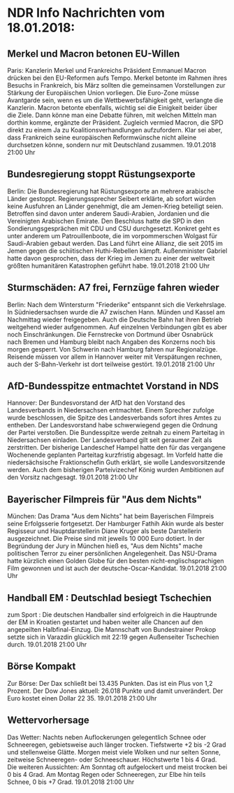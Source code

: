 # NDR Info Nachrichten vom 18.01.2018:


## Merkel und Macron betonen EU-Willen
Paris: Kanzlerin Merkel und Frankreichs Präsident Emmanuel Macron drücken bei den EU-Reformen aufs Tempo. Merkel betonte im Rahmen ihres Besuchs in Frankreich, bis März sollten die gemeinsamen Vorstellungen zur Stärkung der Europäischen Union vorliegen. Die Euro-Zone müsse Avantgarde sein, wenn es um die Wettbewerbsfähigkeit geht, verlangte die Kanzlerin. Macron betonte ebenfalls, wichtig sei die Einigkeit beider über die Ziele. Dann könne man eine Debatte führen, mit welchen Mitteln man dorthin komme, ergänzte der Präsident. Zugleich vermied Macron, die SPD direkt zu einem Ja zu Koalitionsverhandlungen aufzufordern. Klar sei aber, dass Frankreich seine europäischen Reformwünsche nicht alleine durchsetzen könne, sondern nur mit Deutschland zusammen. 19.01.2018 21:00 Uhr 

## Bundesregierung stoppt Rüstungsexporte
Berlin: Die Bundesregierung hat Rüstungsexporte an mehrere arabische Länder gestoppt. Regierungssprecher Seibert erklärte, ab sofort würden keine Ausfuhren an Länder genehmigt, die am Jemen-Krieg beteiligt seien. Betroffen sind davon unter anderem Saudi-Arabien, Jordanien und die Vereinigten Arabischen Emirate. Den Beschluss hatte die SPD in den Sondierungsgesprächen mit CDU und CSU durchgesetzt. Konkret geht es unter anderem um Patrouillenboote, die im vorpommerschen Wolgast für Saudi-Arabien gebaut werden. Das Land führt eine Allianz, die seit 2015 im Jemen gegen die schiitischen Huthi-Rebellen kämpft. Außenminister Gabriel hatte davon gesprochen, dass der Krieg im Jemen zu einer der weltweit größten humanitären Katastrophen geführt habe. 19.01.2018 21:00 Uhr 

## Sturmschäden: A7 frei, Fernzüge fahren wieder
Berlin: Nach dem Wintersturm "Friederike" entspannt sich die Verkehrslage. In Südniedersachsen wurde die A7 zwischen Hann. Münden und Kassel am Nachmittag wieder freigegeben. Auch die Deutsche Bahn hat ihren Betrieb weitgehend wieder aufgenommen. Auf einzelnen Verbindungen gibt es aber noch Einschränkungen. Die Fernstrecke von Dortmund über Osnabrück nach Bremen und Hamburg bleibt nach Angaben des Konzerns noch bis morgen gesperrt. Von Schwerin nach Hamburg fahren nur Regionalzüge. Reisende müssen vor allem in Hannover weiter mit Verspätungen rechnen, auch der S-Bahn-Verkehr ist dort teilweise gestört. 19.01.2018 21:00 Uhr 

## AfD-Bundesspitze entmachtet Vorstand in NDS
Hannover: Der Bundesvorstand der AfD hat den Vorstand des Landesverbands in Niedersachsen entmachtet. Einem Sprecher zufolge wurde beschlossen, die Spitze des Landesverbands sofort ihres Amtes zu entheben. Der Landesvorstand habe schwerwiegend gegen die Ordnung der Partei verstoßen. Die Bundesspitze werde zeitnah zu einem Parteitag in Niedersachsen einladen. Der Landesverband gilt seit geraumer Zeit als zerstritten. Der bisherige Landeschef Hampel hatte den für das vergangene Wochenende geplanten Parteitag kurzfristig abgesagt. Im Vorfeld hatte die niedersächsische Fraktionschefin Guth erklärt, sie wolle Landesvorsitzende werden. Auch dem bisherigen Parteivizechef König wurden Ambitionen auf den Vorsitz nachgesagt. 19.01.2018 21:00 Uhr 

## Bayerischer Filmpreis für "Aus dem Nichts"
München: Das Drama "Aus dem Nichts" hat beim Bayerischen Filmpreis seine Erfolgsserie fortgesetzt. Der Hamburger Fathih Akin wurde als bester Regisseur und Hauptdarstellerin Diane Kruger als beste Darstellerin ausgezeichnet. Die Preise sind mit jeweils 10 000 Euro dotiert. In der Begründung der Jury in München hieß es, "Aus dem Nichts" mache politischen Terror zu einer persönlichen Angelegenheit. Das NSU-Drama hatte kürzlich einen Golden Globe für den besten nicht-englischsprachigen Film gewonnen und ist auch der deutsche-Oscar-Kandidat. 19.01.2018 21:00 Uhr 

## Handball EM : Deutschlad besiegt Tschechien
zum Sport : Die deutschen Handballer sind erfolgreich in die Hauptrunde der EM in Kroatien gestartet und haben weiter alle Chancen auf den angepeilten Halbfinal-Einzug. Die Mannschaft von Bundestrainer Prokop setzte sich in Varazdin glücklich mit 22:19 gegen Außenseiter Tschechien durch. 19.01.2018 21:00 Uhr 

## Börse Kompakt
Zur Börse: Der Dax schließt bei 13.435 Punkten. Das ist ein Plus von 1,2 Prozent. Der Dow Jones aktuell: 26.018 Punkte und damit unverändert. Der Euro kostet einen Dollar 22 35. 19.01.2018 21:00 Uhr 

## Wettervorhersage
Das Wetter:
Nachts neben Auflockerungen gelegentlich Schnee oder Schneeregen, gebietsweise auch länger trocken. Tiefstwerte +2 bis -2 Grad und stellenweise Glätte. Morgen meist viele Wolken und nur selten Sonne, zeitweise Schneeregen- oder Schneeschauer. Höchstwerte 1 bis 4 Grad. Die weiteren Aussichten: Am Sonntag oft aufgelockert und meist trocken bei 0 bis 4 Grad. Am Montag Regen oder Schneeregen, zur Elbe hin teils Schnee, 0 bis +7 Grad. 19.01.2018 21:00 Uhr 

